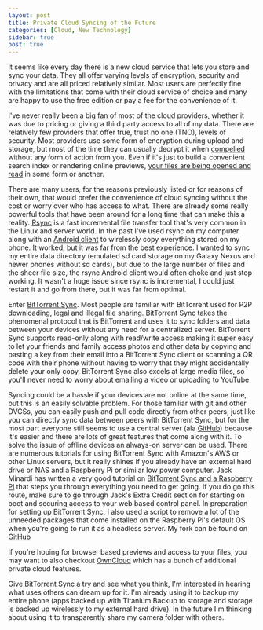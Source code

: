 ```yaml
---
layout: post
title: Private Cloud Syncing of the Future
categories: [Cloud, New Technology]
sidebar: true
post: true
---
```

It seems like every day there is a new cloud service that lets you store and sync
your data. They all offer varying levels of encryption, security and privacy and are
all priced relatively similar. Most users are perfectly fine with the limitations that
come with their cloud service of choice and many are happy to use the free edition or
pay a fee for the convenience of it. 

I've never really been a big fan of most of the cloud providers, whether it was due to pricing
or giving a third party access to all of my data. There are relatively few providers that offer
true, trust no one (TNO), levels of security. Most providers use some form of encryption during upload
and storage, but most of the time they can usually decrypt it when 
[compelled](http://readwrite.com/2011/04/20/how-to-keep-dropbox-employees) without any form of
action from you. Even if it's just to build a convenient search index or rendering online
previews, [your files are being opened and read](http://www.wncinfosec.com/dropbox-opening-my-docs/)
in some form or another.

There are many users, for the reasons previously listed or for reasons of their own, that would prefer
the convenience of cloud syncing without the cost or worry over who has access to what. There are already some
really powerful tools that have been around for a long time that can make this a reality. [Rsync](http://rsync.samba.org/)
is a fast incremental file transfer tool that's very common in the Linux and server world. In the past I've used
rsync on my computer along with an [Android client](https://play.google.com/store/apps/details?id=eu.kowalczuk.rsync4android) to
wirelessly copy everything stored on my phone. It worked, but it was far from the best experience. I wanted to sync my entire 
data directory (emulated sd card storage on my Galaxy Nexus and newer phones without sd cards), but due to the large number of files
and the sheer file size, the rsync Android client would often choke and just stop working. It wasn't a huge issue since rsync is incremental,
I could just restart it and go from there, but it was far from optimal.

Enter [BitTorrent Sync](http://labs.bittorrent.com/experiments/sync.html). Most people are familiar with BitTorrent
used for P2P downloading, legal and illegal file sharing. BitTorrent Sync takes the phenomenal protocol that is BitTorrent
and uses it to sync folders and data between your devices without any need for a centralized server. BitTorrent Sync
supports read-only along with read/write access making it super easy to let your friends and family
access photos and other data by copying and pasting a key from their email into a BitTorrent Sync client
or scanning a QR code with their phone without having to worry that they might accidentally delete your only copy.
BitTorrent Sync also excels at large media files, so you'll never need to worry about emailing a video or uploading to YouTube.

Syncing could be a hassle if your devices are not online at the same time, but this is an easily solvable problem. 
For those familiar with git and other DVCSs, you can easily push and pull code directly from other peers, 
just like you can directly sync data between peers with BitTorrent Sync, but for the most part everyone 
still seems to use a central server (ala [GitHub](https://github.com)) because it's easier
and there are lots of great features that come along with it. To solve the issue of offline devices 
an always-on server can be used. There are numerous tutorials for using BitTorrent Sync with Amazon's 
AWS or other Linux servers, but it really shines if you already have an external hard drive or NAS and a Raspberry Pi or 
similar low power computer. Jack Minardi has written a very good tutorial on 
[BitTorrent Sync and a Raspberry Pi](http://jack.minardi.org/raspberry_pi/replace-dropbox-with-bittorrent-sync-and-a-raspberry-pi/)
that steps you through everything you need to get going. If you do go this route, make sure to go through
Jack's Extra Credit section for starting on boot and securing access to your web based control panel.
In preparation for setting up BitTorrent Sync, I also used a script to remove a lot of the unneeded packages
that come installed on the Raspberry Pi's default OS when you're going to run it as a headless server. My
fork can be found on [GitHub](https://github.com/lkorth/raspbian-mod)

If you're hoping for browser based previews and access to your files, you may want to also checkout [OwnCloud](http://owncloud.org/)
which has a bunch of additional private cloud features.

Give BitTorrent Sync a try and see what you think, I'm interested in hearing what uses others can dream up for it. I'm
already using it to backup my entire phone (apps backed up with Titanium Backup to storage and storage is backed up wirelessly to 
my external hard drive). In the future I'm thinking about using it to transparently share my camera folder with others.
